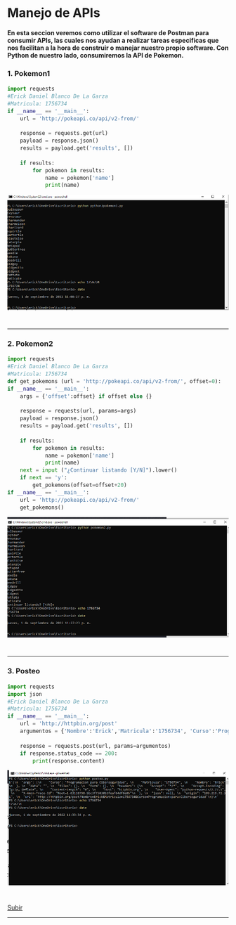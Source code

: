 # Manejo de APIs

#### En esta seccion veremos como utilizar el software de Postman para consumir APIs, las cuales nos ayudan a realizar tareas especificas que nos facilitan a la hora de construir o manejar nuestro propio software. Con Python de nuestro lado, consumiremos la API de Pokemon.
### 1. Pokemon1

``` python
import requests
#Erick Daniel Blanco De La Garza
#Matricula: 1756734
if __name__ == '__main__':
	url = 'http://pokeapi.co/api/v2-from/'

	response = requests.get(url)
	payload = response.json()
	results = payload.get('results', [])

	if results:
		for pokemon in results:
			name = pokemon['name']
			print(name)

```

![pokemon1](poke1.png "poke1")
#
#
---
### 2. Pokemon2
``` python
import requests
#Erick Daniel Blanco De La Garza
#Matricula: 1756734
def get_pokemons (url = 'http://pokeapi.co/api/v2-from/', offset=0):
if __name__ == '__main__':
	args = {'offset':offset} if offset else {}

	response = requests(url, params=args)
	payload = response.json()
	results = payload.get('results', [])

	if results:
		for pokemon in results:
			name = pokemon['name']
			print(name)
	next = input ("¿Continuar listando [Y/N]").lower()
	if next == 'y':
		get_pokemons(offset=offset+20)
if __name__ == '__main__':
	url = 'http://pokeapi.co/api/v2-from/'
	get_pokemons()
```
![pokemon2](poke2.png "poke2")
#
#
---
### 3. Posteo
``` python
import requests
import json
#Erick Daniel Blanco De La Garza
#Matricula: 1756734
if __name__ == '__main__':
	url = 'http://httpbin.org/post'
	argumentos = {'Nombre':'Erick','Matricula':'1756734', 'Curso':'Programacion para Ciberseguridad'}

	response = requests.post(url, params=argumentos)
	if response.status_code == 200:
		print(response.content)
```
![posteo](post.png "post")
 #
[Subir](#top)

---

#   